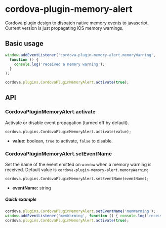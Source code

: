 # cordova-plugin-memory-alert

Cordova plugin design to dispatch native memory events to javascript. Current version is just propagating iOS memory warnings.

## Basic usage

```javascript
window.addEventListener('cordova-plugin-memory-alert.memoryWarning',
  function () {
    console.log('received a memory warning');
  }
);

cordova.plugins.CordovaPluginMemoryAlert.activate(true);
```

## API

### CordovaPluginMemoryAlert.activate

Activate or disable event propagation (turned off by default).

```
cordova.plugins.CordovaPluginMemoryAlert.activate(value);
```

- **value:** boolean, `true` to activate, `false` to disable.

### CordovaPluginMemoryAlert.setEventName

Set the name of the event emitted on `window` when a memory warning is received. Default value is `cordova-plugin-memory-alert.memoryWarning`

```
cordova.plugins.CordovaPluginMemoryAlert.setEventName(eventName);
```

- **eventName:** string

##### Quick example

```javascript
cordova.plugins.CordovaPluginMemoryAlert.setEventName('memWarning');
window.addEventListener('memWarning', function () { console.log('received a memory warning'); });
cordova.plugins.CordovaPluginMemoryAlert.activate(true);
```
